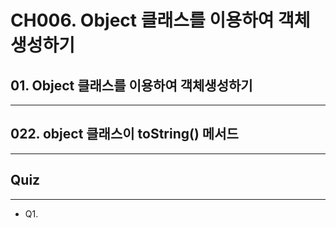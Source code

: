 # CH006. Object 클래스를 이용하여 객체 생성하기
## 01. Object 클래스를 이용하여 객체생성하기
---


## 022. object 클래스이 toString() 메서드
---

## Quiz
---
- Q1.
    
